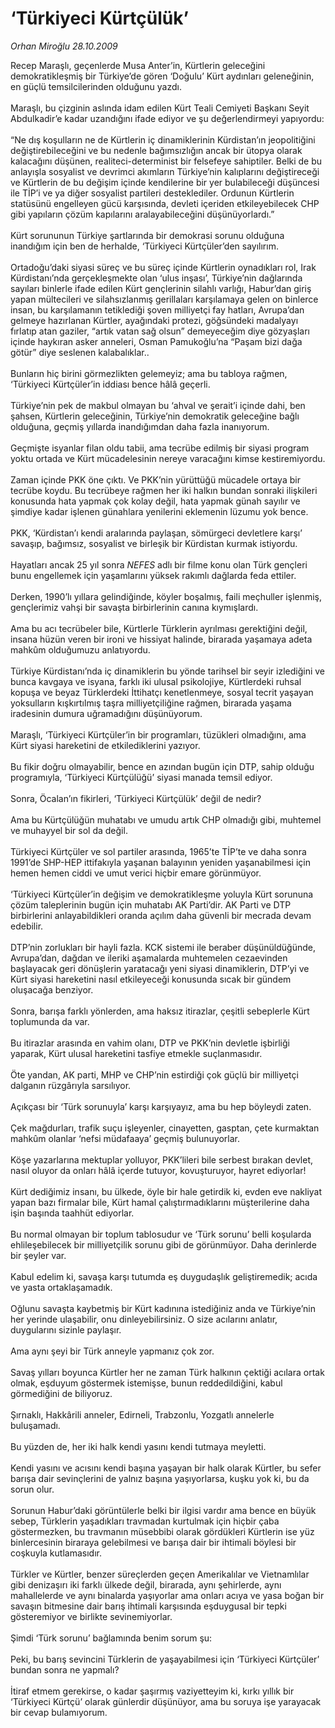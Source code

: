 # ‘Türkiyeci Kürtçülük’

*Orhan Miroğlu 28.10.2009*

<div class="taraf_structure_2col_1zq">
<div class="margen_n">



 <p>Recep Maraşlı, geçenlerde Musa Anter’in, Kürtlerin geleceğini demokratikleşmiş bir Türkiye’de gören ‘Doğulu’ Kürt aydınları geleneğinin, en güçlü temsilcilerinden olduğunu yazdı. <br/><br/>Maraşlı, bu çizginin aslında idam edilen Kürt Teali Cemiyeti Başkanı Seyit Abdulkadir’e kadar uzandığını ifade ediyor ve şu değerlendirmeyi yapıyordu: <br/><br/>“Ne dış koşulların ne de Kürtlerin iç dinamiklerinin Kürdistan’ın jeopolitiğini değiştirebileceğini ve bu nedenle bağımsızlığın ancak bir ütopya olarak kalacağını düşünen, realiteci-determinist bir felsefeye sahiptiler. Belki de bu anlayışla sosyalist ve devrimci akımların Türkiye’nin kalıplarını değiştireceği ve Kürtlerin de bu değişim içinde kendilerine bir yer bulabileceği düşüncesi ile TİP’i ve ya diğer sosyalist partileri desteklediler. Ordunun Kürtlerin statüsünü engelleyen gücü karşısında, devleti içeriden etkileyebilecek CHP gibi yapıların çözüm kapılarını aralayabileceğini düşünüyorlardı.” <br/><br/>Kürt sorununun Türkiye şartlarında bir demokrasi sorunu olduğuna inandığım için ben de herhalde, ‘Türkiyeci Kürtçüler’den sayılırım. <br/><br/>Ortadoğu’daki siyasi süreç ve bu süreç içinde Kürtlerin oynadıkları rol, Irak Kürdistanı’nda gerçekleşmekte olan ‘ulus inşası’, Türkiye’nin dağlarında sayıları binlerle ifade edilen Kürt gençlerinin silahlı varlığı, Habur’dan giriş yapan mültecileri ve silahsızlanmış gerillaları karşılamaya gelen on binlerce insan, bu karşılamanın tetiklediği şoven milliyetçi fay hatları, Avrupa’dan gelmeye hazırlanan Kürtler, ayağındaki protezi, göğsündeki madalyayı fırlatıp atan gaziler, “artık vatan sağ olsun” demeyeceğim diye gözyaşları içinde haykıran asker anneleri, Osman Pamukoğlu’na “Paşam bizi dağa götür” diye seslenen kalabalıklar.. <br/><br/>Bunların hiç birini görmezlikten gelemeyiz; ama bu tabloya rağmen, ‘Türkiyeci Kürtçüler’in iddiası bence hâlâ geçerli. <br/><br/>Türkiye’nin pek de makbul olmayan bu ‘ahval ve şerait’i içinde dahi, ben şahsen, Kürtlerin geleceğinin, Türkiye’nin demokratik geleceğine bağlı olduğuna, geçmiş yıllarda inandığımdan daha fazla inanıyorum. <br/><br/>Geçmişte isyanlar filan oldu tabii, ama tecrübe edilmiş bir siyasi program yoktu ortada ve Kürt mücadelesinin nereye varacağını kimse kestiremiyordu. <br/><br/>Zaman içinde PKK öne çıktı. Ve PKK’nin yürüttüğü mücadele ortaya bir tecrübe koydu. Bu tecrübeye rağmen her iki halkın bundan sonraki ilişkileri konusunda hata yapmak çok kolay değil, hata yapmak günah sayılır ve şimdiye kadar işlenen günahlara yenilerini eklemenin lüzumu yok bence. <br/><br/>PKK, ‘Kürdistan’ı kendi aralarında paylaşan, sömürgeci devletlere karşı’ savaşıp, bağımsız, sosyalist ve birleşik bir Kürdistan kurmak istiyordu. <br/><br/>Hayatları ancak 25 yıl sonra <i>NEFES</i> adlı bir filme konu olan Türk gençleri bunu engellemek için yaşamlarını yüksek rakımlı dağlarda feda ettiler. <br/><br/>Derken, 1990’lı yıllara gelindiğinde, köyler boşalmış, faili meçhuller işlenmiş, gençlerimiz vahşi bir savaşta birbirlerinin canına kıymışlardı. <br/><br/>Ama bu acı tecrübeler bile, Kürtlerle Türklerin ayrılması gerektiğini değil, insana hüzün veren bir ironi ve hissiyat halinde, birarada yaşamaya adeta mahkûm olduğumuzu anlatıyordu. <br/><br/>Türkiye Kürdistanı’nda iç dinamiklerin bu yönde tarihsel bir seyir izlediğini ve bunca kavgaya ve isyana, farklı iki ulusal psikolojiye, Kürtlerdeki ruhsal kopuşa ve beyaz Türklerdeki İttihatçı kenetlenmeye, sosyal tecrit yaşayan yoksulların kışkırtılmış taşra milliyetçiliğine rağmen, birarada yaşama iradesinin dumura uğramadığını düşünüyorum. <br/><br/>Maraşlı, ‘Türkiyeci Kürtçüler’in bir programları, tüzükleri olmadığını, ama Kürt siyasi hareketini de etkilediklerini yazıyor. <br/><br/>Bu fikir doğru olmayabilir, bence en azından bugün için DTP, sahip olduğu programıyla, ‘Türkiyeci Kürtçülüğü’ siyasi manada temsil ediyor. <br/><br/>Sonra, Öcalan’ın fikirleri, ‘Türkiyeci Kürtçülük’ değil de nedir? <br/><br/>Ama bu Kürtçülüğün muhatabı ve umudu artık CHP olmadığı gibi, muhtemel ve muhayyel bir sol da değil. <br/><br/>Türkiyeci Kürtçüler ve sol partiler arasında, 1965’te TİP’te ve daha sonra 1991’de SHP-HEP ittifakıyla yaşanan balayının yeniden yaşanabilmesi için hemen hemen ciddi ve umut verici hiçbir emare görünmüyor. <br/><br/>‘Türkiyeci Kürtçüler’in değişim ve demokratikleşme yoluyla Kürt sorununa çözüm taleplerinin bugün için muhatabı AK Parti’dir. AK Parti ve DTP birbirlerini anlayabildikleri oranda açılım daha güvenli bir mecrada devam edebilir. <br/><br/>DTP’nin zorlukları bir hayli fazla. KCK sistemi ile beraber düşünüldüğünde, Avrupa’dan, dağdan ve ileriki aşamalarda muhtemelen cezaevinden başlayacak geri dönüşlerin yaratacağı yeni siyasi dinamiklerin, DTP’yi ve Kürt siyasi hareketini nasıl etkileyeceği konusunda sıcak bir gündem oluşacağa benziyor. <br/><br/>Sonra, barışa farklı yönlerden, ama haksız itirazlar, çeşitli sebeplerle Kürt toplumunda da var. <br/><br/>Bu itirazlar arasında en vahim olanı, DTP ve PKK’nin devletle işbirliği yaparak, Kürt ulusal hareketini tasfiye etmekle suçlanmasıdır. <br/><br/>Öte yandan, AK parti, MHP ve CHP’nin estirdiği çok güçlü bir milliyetçi dalganın rüzgârıyla sarsılıyor. <br/><br/>Açıkçası bir ‘Türk sorunuyla’ karşı karşıyayız, ama bu hep böyleydi zaten. <br/><br/>Çek mağdurları, trafik suçu işleyenler, cinayetten, gasptan, çete kurmaktan mahkûm olanlar ‘nefsi müdafaaya’ geçmiş bulunuyorlar. <br/><br/>Köşe yazarlarına mektuplar yolluyor, PKK’lileri bile serbest bırakan devlet, nasıl oluyor da onları hâlâ içerde tutuyor, kovuşturuyor, hayret ediyorlar! <br/><br/>Kürt dediğimiz insanı, bu ülkede, öyle bir hale getirdik ki, evden eve nakliyat yapan bazı firmalar bile, Kürt hamal çalıştırmadıklarını müşterilerine daha işin başında taahhüt ediyorlar. <br/><br/>Bu normal olmayan bir toplum tablosudur ve ‘Türk sorunu’ belli koşularda ehlileşebilecek bir milliyetçilik sorunu gibi de görünmüyor. Daha derinlerde bir şeyler var. <br/><br/>Kabul edelim ki, savaşa karşı tutumda eş duygudaşlık geliştiremedik; acıda ve yasta ortaklaşamadık. <br/><br/>Oğlunu savaşta kaybetmiş bir Kürt kadınına istediğiniz anda ve Türkiye’nin her yerinde ulaşabilir, onu dinleyebilirsiniz. O size acılarını anlatır, duygularını sizinle paylaşır. <br/><br/>Ama aynı şeyi bir Türk anneyle yapmanız çok zor. <br/><br/>Savaş yılları boyunca Kürtler her ne zaman Türk halkının çektiği acılara ortak olmak, eşduyum göstermek istemişse, bunun reddedildiğini, kabul görmediğini de biliyoruz. <br/><br/>Şırnaklı, Hakkârili anneler, Edirneli, Trabzonlu, Yozgatlı annelerle buluşamadı. <br/><br/>Bu yüzden de, her iki halk kendi yasını kendi tutmaya meyletti. <br/><br/>Kendi yasını ve acısını kendi başına yaşayan bir halk olarak Kürtler, bu sefer barışa dair sevinçlerini de yalnız başına yaşıyorlarsa, kuşku yok ki, bu da sorun olur. <br/><br/>Sorunun Habur’daki görüntülerle belki bir ilgisi vardır ama bence en büyük sebep, Türklerin yaşadıkları travmadan kurtulmak için hiçbir çaba göstermezken, bu travmanın müsebbibi olarak gördükleri Kürtlerin ise yüz binlercesinin biraraya gelebilmesi ve barışa dair bir ihtimali böylesi bir coşkuyla kutlamasıdır. <br/><br/>Türkler ve Kürtler, benzer süreçlerden geçen Amerikalılar ve Vietnamlılar gibi denizaşırı iki farklı ülkede değil, birarada, aynı şehirlerde, aynı mahallelerde ve aynı binalarda yaşıyorlar ama onları acıya ve yasa boğan bir savaşın bitmesine dair barış ihtimali karşısında eşduygusal bir tepki gösteremiyor ve birlikte sevinemiyorlar. <br/><br/>Şimdi ‘Türk sorunu’ bağlamında benim sorum şu: <br/><br/>Peki, bu barış sevincini Türklerin de yaşayabilmesi için ‘Türkiyeci Kürtçüler’ bundan sonra ne yapmalı? <br/><br/>İtiraf etmem gerekirse, o kadar şaşırmış vaziyetteyim ki, kırkı yıllık bir ‘Türkiyeci Kürtçü’ olarak günlerdir düşünüyor, ama bu soruya işe yarayacak bir cevap bulamıyorum.</p>
<br/>
<br/>
<br/>



<br/>


<div id="taraf_not">
</div>

</div>


</div>

